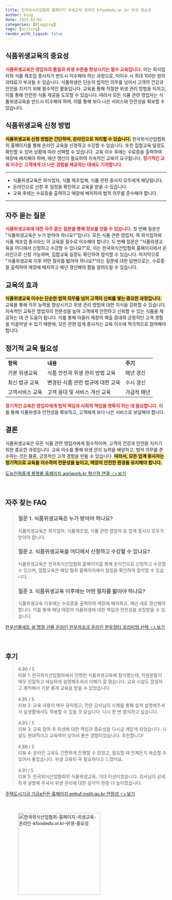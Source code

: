 ```yaml
---
title: 한국외식산업협회 홈페이지 위생교육 온라인 kfoodedu.or.kr 위생 중요성
author: bing
date: 2025-02-02
categories: [Blogging]
tags: [writing]
render_with_liquid: false
---
```



<h2 id='식품위생교육의_중요성'>식품위생교육의 중요성</h2>

<p><b><span style="color: #ee2323;">식품위생교육은 영업자의 품질과 위생 수준을 향상시키는 필수 교육입니다.</span></b> 이는 외식업자와 식품 제조업 종사자가 반드시 이수해야 하는 과정으로, 미이수 시 최대 100만 원의 과태료가 부과될 수 있습니다. 식품위생은 단순히 법적인 의무를 넘어서 고객의 건강과 안전을 지키기 위해 필수적인 활동입니다. 교육을 통해 적절한 위생 관리 방법을 익히고, 이를 통해 안전한 식품 제공을 도모할 수 있습니다. 따라서 모든 식품 관련 영업자는 식품위생교육을 반드시 이수해야 하며, 이를 통해 보다 나은 서비스와 안전성을 확보할 수 있습니다.</p>

<h2 id='식품위생교육_신청_방법'>식품위생교육 신청 방법</h2>

<p><b><span style="background-color: #ffe066;">식품위생교육 신청 방법은 간단하며, 온라인으로 처리할 수 있습니다.</span></b> 한국외식산업협회의 홈페이지를 통해 온라인 교육을 신청하고 수강할 수 있습니다. 또한 집합교육 일정도 확인할 수 있어 상황에 따라 선택할 수 있습니다. 교육 이수 후에는 수료증을 출력하여 매장에 배치해야 하며, 매년 갱신이 필요하여 지속적인 교육이 요구됩니다. <b><span style="color: #ee2323;">정기적인 교육 이수는 고객에게 더 나은 경험을 제공하는 데에도 기여합니다.</span></b></p>

<hr />

<ul>
    <li>식품위생교육은 외식업자, 식품 제조업체, 식품 관련 종사자 모두에게 해당됩니다.</li>
    <li>온라인으로 신청 후 일정을 확인하고 교육을 받을 수 있습니다.</li>
    <li>교육 후에는 수료증을 출력하고 매장에 배치하여 법적 의무를 준수해야 합니다.</li>
</ul>

<hr />

<h2 id='자주_묻는_질문'>자주 묻는 질문</h2>

<p><b><span style="color: #ee2323;">식품위생교육에 대한 자주 묻는 질문을 통해 정보를 얻을 수 있습니다.</span></b> 첫 번째 질문은 "식품위생교육은 누가 받아야 하나요?"입니다. 모든 식품 관련 영업자, 즉 외식업자와 식품 제조업 종사자는 이 교육을 필수로 이수해야 합니다. 두 번째 질문은 "식품위생교육을 어디에서 신청하고 수강할 수 있나요?"로, 이는 한국외식산업협회 홈페이지에서 온라인으로 신청 가능하며, 집합교육 일정도 확인하여 참석할 수 있습니다. 마지막으로 "식품위생교육 이후 어떤 절차를 밟아야 하나요?"라는 질문에 대한 답변으로는, 수료증을 출력하여 매장에 배치하고 매년 갱신해야 함을 알려드릴 수 있습니다.</p>

<h2 id='교육의_효과'>교육의 효과</h2>

<p><b><span style="background-color: #ffe066;">식품위생교육 이수는 단순한 법적 의무를 넘어 고객의 신뢰를 쌓는 중요한 과정입니다.</span></b> 교육을 통해 직무 능력을 향상시키고 위생 관리 방법에 대한 지식을 강화할 수 있습니다. 지속적인 교육은 영업자의 전문성을 높여 고객에게 안전하고 신뢰할 수 있는 식품을 제공하는 데 큰 도움이 됩니다. 이를 통해 아울러 매장의 매출 증대와 긍정적인 고객 경험을 이끌어낼 수 있기 때문에, 모든 관련 업계 종사자는 교육 이수에 적극적으로 참여해야 합니다.</p>

<h2 id='정기적_교육_필요성'>정기적 교육 필요성</h2>

<table>
    <tr>
        <td><b>항목</b></td>
        <td><b>내용</b></td>
        <td><b>주기</b></td>
    </tr>
    <tr>
        <td>기본 위생교육</td>
        <td>식품 안전과 위생 관리 방법 교육</td>
        <td>매년 갱신</td>
    </tr>
    <tr>
        <td>최신 법규 교육</td>
        <td>변경된 식품 관련 법규에 대한 교육</td>
        <td>수시 갱신</td>
    </tr>
    <tr>
        <td>고객서비스 교육</td>
        <td>고객 응대 및 서비스 개선 교육</td>
        <td>가급적 매년</td>
    </tr>
</table>

<p><b><span style="color: #ee2323;">정기적인 교육은 영업자에게 법적 책임과 사회적 책임을 명확히 하는 데 필요합니다.</span></b> 이를 통해 식품위생과 안전성을 확보하고, 고객에게 보다 나은 서비스로 보답해야 합니다.</p>

<h2 id='결론'>결론</h2>

<p>식품위생교육은 모든 식품 관련 영업자에게 필수적이며, 고객의 건강과 안전을 지키기 위한 중요한 과정입니다. 교육 이수를 통해 위생 관리 능력을 배양하고, 법적 의무를 준수하는 것은 물론, 긍정적인 고객 경험을 만들 수 있습니다. <b><span style="background-color: #ffe066;">따라서, 모든 업계 종사자는 정기적으로 교육을 이수하여 전문성을 높이고, 매장의 안전한 환경을 유지해야 합니다.</span></b></p>


<p><a class="click-button" title="도농인력중개 플랫폼 홈페이지 agriwork.kr 혁신적 연결" href="https://somered.github.io/posts/%EB%8F%84%EB%86%8D%EC%9D%B8%EB%A0%A5%EC%A4%91%EA%B0%9C-%ED%94%8C%EB%9E%AB%ED%8F%BC-%ED%99%88%ED%8E%98%EC%9D%B4%EC%A7%80-agriwork.kr-%ED%98%81%EC%8B%A0%EC%A0%81-%EC%97%B0%EA%B2%B0/" rel="dofollow">도농인력중개 플랫폼 홈페이지 agriwork.kr 혁신적 연결 👈 보기</a></p><br>
<h2 id='자주_찾는_FAQ'>자주 찾는 FAQ</h2>
<div itemscope="" itemtype="https://schema.org/FAQPage"> 
<blockquote> 
<div itemscope="" itemprop="mainEntity" itemtype="https://schema.org/Question"> 
<h3 itemprop="name">질문 1. 식품위생교육은 누가 받아야 하나요?</h3> 
<div itemscope="" itemprop="acceptedAnswer" itemtype="https://schema.org/Answer"> 
<span itemprop="text"> 
<p>식품위생교육은 외식업자, 식품제조업, 식품 관련 영업자 등 업계 종사자 모두가 받아야 합니다.</p> 
</span> </div> </div> 

<div itemscope="" itemprop="mainEntity" itemtype="https://schema.org/Question"> 
<h3 itemprop="name">질문 2. 식품위생교육을 어디에서 신청하고 수강할 수 있나요?</h3> 
<div itemscope="" itemprop="acceptedAnswer" itemtype="https://schema.org/Answer"> 
<span itemprop="text"> 
<p>식품위생교육은 한국외식산업협회 홈페이지를 통해 온라인으로 신청하고 수강할 수 있으며, 집합교육은 해당 협회 홈페이지에서 일정을 확인하여 참석할 수 있습니다.</p> 
</span> </div> </div> 

<div itemscope="" itemprop="mainEntity" itemtype="https://schema.org/Question"> 
<h3 itemprop="name">질문 3. 식품위생교육 이후에는 어떤 절차를 밟아야 하나요?</h3> 
<div itemscope="" itemprop="acceptedAnswer" itemtype="https://schema.org/Answer"> 
<span itemprop="text"> 
<p>식품위생교육 이후에는 수료증을 출력하여 매장에 배치하고, 매년 새로 갱신해야 합니다. 이를 통해 해당 매장의 식품위생에 대한 책임과 안전성을 보장받을 수 있습니다.</p> 
</span> </div> </div> 

<p></blockquote> 
</div></p>
<p><a class="click-button" title="한우선물세트 설 명절 선물 온라인 한우자조금 온라인 한우장터 프리미엄 선택" href="https://somered.github.io/posts/%ED%95%9C%EC%9A%B0%EC%84%A0%EB%AC%BC%EC%84%B8%ED%8A%B8-%EC%84%A4-%EB%AA%85%EC%A0%88-%EC%84%A0%EB%AC%BC-%EC%98%A8%EB%9D%BC%EC%9D%B8-%ED%95%9C%EC%9A%B0%EC%9E%90%EC%A1%B0%EA%B8%88-%EC%98%A8%EB%9D%BC%EC%9D%B8-%ED%95%9C%EC%9A%B0%EC%9E%A5%ED%84%B0-%ED%94%84%EB%A6%AC%EB%AF%B8%EC%97%84-%EC%84%A0%ED%83%9D/" rel="dofollow">한우선물세트 설 명절 선물 온라인 한우자조금 온라인 한우장터 프리미엄 선택 👈 보기</a></p><br>
<h2 id='후기'>후기</h2>
<div itemscope itemtype="https://schema.org/Product">
  <blockquote>
  <div itemprop="review" itemscope itemtype="https://schema.org/Review">
      <div itemprop="reviewRating" itemscope itemtype="https://schema.org/Rating"> <span itemprop="ratingValue">4.90</span> / <span itemprop="bestRating">5</span> </div>
      <span itemprop="reviewBody">리뷰 1: 한국외식산업협회에서 진행한 식품위생교육에 참석했는데, 직원분들이 매우 친절하고 세심하게 설명해주셔서 이해가 잘 됐습니다. 교육 시설도 깔끔하고 쾌적해서 기분 좋게 교육을 받을 수 있었습니다.</span>
  </div>
  <br>
  <div itemprop="review" itemscope itemtype="https://schema.org/Review">
      <div itemprop="reviewRating" itemscope itemtype="https://schema.org/Rating"> <span itemprop="ratingValue">4.85</span> / <span itemprop="bestRating">5</span> </div>
      <span itemprop="reviewBody">리뷰 2: 교육 내용이 매우 유익했고, 전문 강사님이 사례를 통해 쉽게 설명해주셔서 실생활에서도 적용할 수 있을 것 같습니다. 다시 한 번 참석하고 싶습니다.</span>
  </div>
  <br>
  <div itemprop="review" itemscope itemtype="https://schema.org/Review">
      <div itemprop="reviewRating" itemscope itemtype="https://schema.org/Rating"> <span itemprop="ratingValue">4.93</span> / <span itemprop="bestRating">5</span> </div>
      <span itemprop="reviewBody">리뷰 3: 교육 참여 후 위생에 대한 책임과 중요성을 다시금 깨닫게 되었습니다. 시설도 현대적이고 교육력이 있어서 좋은 경험이었습니다. 추천합니다!</span>
  </div>
  <br>
  <div itemprop="review" itemscope itemtype="https://schema.org/Review">
      <div itemprop="reviewRating" itemscope itemtype="https://schema.org/Rating"> <span itemprop="ratingValue">4.88</span> / <span itemprop="bestRating">5</span> </div>
      <span itemprop="reviewBody">리뷰 4: 온라인 교육도 간편하게 진행할 수 있었고, 필요할 때 언제든지 복습할 수 있어서 좋았습니다. 위생 교육이 꼭 필요하다고 느꼈어요.</span>
  </div>
  <br>
  <div itemprop="review" itemscope itemtype="https://schema.org/Review">
      <div itemprop="reviewRating" itemscope itemtype="https://schema.org/Rating"> <span itemprop="ratingValue">4.91</span> / <span itemprop="bestRating">5</span> </div>
      <span itemprop="reviewBody">리뷰 5: 한국외식산업협회의 식품위생교육, 기대 이상이었습니다. 강사님이 상세하게 설명해 주셔서 위생 관리에 대한 감각이 한층 더 높아졌습니다.</span>
  </div>
  </blockquote>
</div>
<p><a class="click-button" title="주택도시기금 기금e든든 홈페이지 enhuf.molit.go.kr 안정성" href="https://somered.github.io/posts/%EC%A3%BC%ED%83%9D%EB%8F%84%EC%8B%9C%EA%B8%B0%EA%B8%88-%EA%B8%B0%EA%B8%88e%EB%93%A0%EB%93%A0-%ED%99%88%ED%8E%98%EC%9D%B4%EC%A7%80-enhuf.molit.go.kr-%EC%95%88%EC%A0%95%EC%84%B1/" rel="dofollow">주택도시기금 기금e든든 홈페이지 enhuf.molit.go.kr 안정성 👈 보기</a></p><br>
<figure class="image"><img src="https://somered.github.io/assets/img/thumbnail/한국외식산업협회-홈페이지-위생교육-온라인-kfoodedu.or.kr-위생-중요성.webp" alt="한국외식산업협회-홈페이지-위생교육-온라인-kfoodedu.or.kr-위생-중요성" width="256" height="256"></figure>
